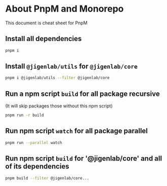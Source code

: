 # About PnpM and Monorepo

This document is cheat sheet for PnpM

## Install all dependencies

```bash
pnpm i
```

## Install `@jigenlab/utils` for `@jigenlab/core`

```bash
pnpm i @jigenlab/utils --filter @jigenlab/core
```

## Run a npm script `build` for all package recursive

(It will skip packages those without this npm script)

```bash
pnpm run -r build
```

## Run npm script `watch` for all package parallel

```bash
pnpm run --parallel watch
```

## Run npm script `build` for '@jigenlab/core' and all of its dependencies

```bash
pnpm build --filter @jigenlab/core...
```
